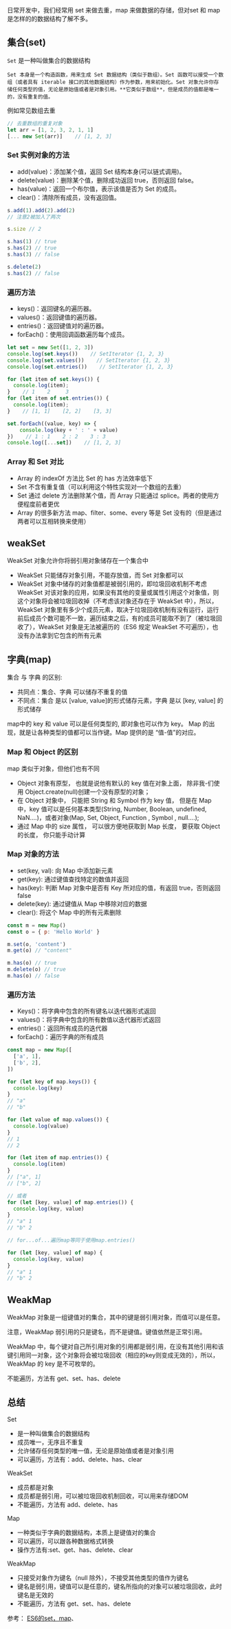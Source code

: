 <!--
 * @Author: Vimalakirti
 * @Date: 2020-06-15 19:13:17
 * @LastEditTime: 2020-06-22 21:41:23
 * @Description: 
 * @FilePath: \vuepress-blog\docs\blog\Javascript-Library\ES6的Set ，WeakSet，Map和WeakMap.md
--> 
日常开发中，我们经常用 set 来做去重，map 来做数据的存储，但对set 和 map 是怎样的的数据结构了解不多。
## 集合(set)
```Set``` 是一种叫做集合的数据结构
```!
Set 本身是一个构造函数，用来生成 Set 数据结构（类似于数组）。Set 函数可以接受一个数组（或者具有 iterable 接口的其他数据结构）作为参数，用来初始化。Set 对象允许你存储任何类型的值，无论是原始值或者是对象引用。**它类似于数组**，但是成员的值都是唯一的，没有重复的值。
```
例如常见数组去重
```js
// 去重数组的重复对象
let arr = [1, 2, 3, 2, 1, 1]
[... new Set(arr)]    // [1, 2, 3]
```
### Set 实例对象的方法
- add(value)：添加某个值，返回 Set 结构本身(可以链式调用)。
- delete(value)：删除某个值，删除成功返回 true，否则返回 false。
- has(value)：返回一个布尔值，表示该值是否为 Set 的成员。
- clear()：清除所有成员，没有返回值。
```js
s.add(1).add(2).add(2)
// 注意2被加入了两次

s.size // 2

s.has(1) // true
s.has(2) // true
s.has(3) // false

s.delete(2)
s.has(2) // false
```
### 遍历方法
- keys()：返回键名的遍历器。
- values()：返回键值的遍历器。
- entries()：返回键值对的遍历器。
- forEach()：使用回调函数遍历每个成员。
```js
let set = new Set([1, 2, 3])
console.log(set.keys())    // SetIterator {1, 2, 3}
console.log(set.values())    // SetIterator {1, 2, 3}
console.log(set.entries())    // SetIterator {1, 2, 3}

for (let item of set.keys()) {
  console.log(item);
}    // 1    2     3
for (let item of set.entries()) {
  console.log(item);
}    // [1, 1]    [2, 2]    [3, 3]

set.forEach((value, key) => {
    console.log(key + ' : ' + value)
})    // 1 : 1    2 : 2    3 : 3
console.log([...set])    // [1, 2, 3]
```
### Array 和 Set 对比
- Array 的 indexOf 方法比 Set 的 has 方法效率低下
- Set 不含有重复值（可以利用这个特性实现对一个数组的去重）
- Set 通过 delete 方法删除某个值，而 Array 只能通过 splice。两者的使用方便程度前者更优
- Array 的很多新方法 map、filter、some、every 等是 Set 没有的（但是通过两者可以互相转换来使用）

## weakSet
WeakSet 对象允许你将弱引用对象储存在一个集合中

- WeakSet 只能储存对象引用，不能存放值，而 Set 对象都可以
- WeakSet 对象中储存的对象值都是被弱引用的，即垃圾回收机制不考虑 WeakSet 对该对象的应用，如果没有其他的变量或属性引用这个对象值，则这个对象将会被垃圾回收掉（不考虑该对象还存在于 WeakSet 中），所以，WeakSet 对象里有多少个成员元素，取决于垃圾回收机制有没有运行，运行前后成员个数可能不一致，遍历结束之后，有的成员可能取不到了（被垃圾回收了），WeakSet 对象是无法被遍历的（ES6 规定 WeakSet 不可遍历），也没有办法拿到它包含的所有元素

## 字典(map)
集合 与 字典 的区别:

- 共同点：集合、字典 可以储存不重复的值
- 不同点：集合 是以 [value, value]的形式储存元素，字典 是以 [key, value] 的形式储存

map中的 key 和 value 可以是任何类型的, 即对象也可以作为 key。 Map 的出现，就是让各种类型的值都可以当作键。Map 提供的是 “值-值”的对应。

### Map 和 Object 的区别
map 类似于对象，但他们也有不同
- Object 对象有原型， 也就是说他有默认的 key 值在对象上面， 除非我-们使用 Object.create(null)创建一个没有原型的对象；
- 在 Object 对象中， 只能把 String 和 Symbol 作为 key 值， 但是在 Map 中，key 值可以是任何基本类型(String, Number, Boolean, undefined, NaN….)，或者对象(Map, Set, Object, Function , Symbol , null….);
- 通过 Map 中的 size 属性， 可以很方便地获取到 Map 长度， 要获取 Object 的长度， 你只能手动计算

### Map 对象的方法
- set(key, val): 向 Map 中添加新元素
- get(key): 通过键值查找特定的数值并返回
- has(key): 判断 Map 对象中是否有 Key 所对应的值，有返回 true，否则返回 false
- delete(key): 通过键值从 Map 中移除对应的数据
- clear(): 将这个 Map 中的所有元素删除
```js
const m = new Map()
const o = { p: 'Hello World' }

m.set(o, 'content')
m.get(o) // "content"

m.has(o) // true
m.delete(o) // true
m.has(o) // false
```
### 遍历方法
- Keys()：将字典中包含的所有键名以迭代器形式返回
- values()：将字典中包含的所有数值以迭代器形式返回
- entries()：返回所有成员的迭代器
- forEach()：遍历字典的所有成员
```js
const map = new Map([
  ['a', 1],
  ['b', 2],
])

for (let key of map.keys()) {
  console.log(key)
}
// "a"
// "b"

for (let value of map.values()) {
  console.log(value)
}
// 1
// 2

for (let item of map.entries()) {
  console.log(item)
}
// ["a", 1]
// ["b", 2]

// 或者
for (let [key, value] of map.entries()) {
  console.log(key, value)
}
// "a" 1
// "b" 2

// for...of...遍历map等同于使用map.entries()

for (let [key, value] of map) {
  console.log(key, value)
}
// "a" 1
// "b" 2
```

## WeakMap
WeakMap 对象是一组键值对的集合，其中的键是弱引用对象，而值可以是任意。

注意，WeakMap 弱引用的只是键名，而不是键值。键值依然是正常引用。

WeakMap 中，每个键对自己所引用对象的引用都是弱引用，在没有其他引用和该键引用同一对象，这个对象将会被垃圾回收（相应的key则变成无效的），所以，WeakMap 的 key 是不可枚举的。

不能遍历，方法有 get、set、has、delete

## 总结
Set
- 是一种叫做集合的数据结构
- 成员唯一，无序且不重复
- 允许储存任何类型的唯一值，无论是原始值或者是对象引用
- 可以遍历，方法有：add、delete、has、clear

WeakSet
- 成员都是对象
- 成员都是弱引用，可以被垃圾回收机制回收，可以用来存储DOM
- 不能遍历，方法有 add、delete、has

Map
- 一种类似于字典的数据结构，本质上是键值对的集合
- 可以遍历，可以跟各种数据格式转换
- 操作方法有:set、get、has、delete、clear

WeakMap

- 只接受对象作为键名（null 除外），不接受其他类型的值作为键名
- 键名是弱引用，键值可以是任意的，键名所指向的对象可以被垃圾回收，此时键名是无效的
- 不能遍历，方法有 get、set、has、delete


参考：
[ES6的set，map](https://juejin.im/post/5ee71e92f265da76f65329fe)、[](https://juejin.im/post/5e1d2717e51d4557e97b109b)
